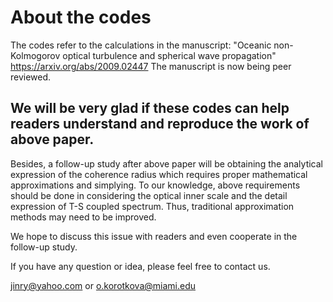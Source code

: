 # About the codes
The codes refer to the calculations in the manuscript:
"Oceanic non-Kolmogorov optical turbulence and spherical wave propagation"
https://arxiv.org/abs/2009.02447
The manuscript is now being peer reviewed.

## We will be very glad if these codes can help readers understand and reproduce the work of above paper.

Besides, a follow-up study after above paper will be obtaining the analytical expression of the coherence radius which requires proper mathematical approximations and simplying.
To our knowledge, above requirements should be done in considering the optical inner scale and the detail expression of T-S coupled spectrum. Thus, traditional approximation methods may need to be improved.

We hope to discuss this issue with readers and even cooperate in the follow-up study.

If you have any question or idea, please feel free to contact us.

jinry@yahoo.com
or
o.korotkova@miami.edu
